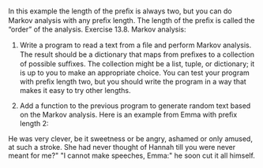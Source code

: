 In this example the length of the preﬁx is always two, but you can do Markov analysis with any preﬁx length. The length of the preﬁx is called the “order” of the analysis. Exercise 13.8. Markov analysis:

1. Write a program to read a text from a ﬁle and perform Markov analysis. The result should be a dictionary that maps from preﬁxes to a collection of possible sufﬁxes. The collection might be a list, tuple, or dictionary; it is up to you to make an appropriate choice. You can test your program with preﬁx length two, but you should write the program in a way that makes it easy to try other lengths.

2. Add a function to the previous program to generate random text based on the Markov analysis. Here is an example from Emma with preﬁx length 2:

He was very clever, be it sweetness or be angry, ashamed or only amused, at such a stroke. She had never thought of Hannah till you were never meant for me?" "I cannot make speeches, Emma:" he soon cut it all himself.